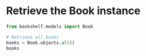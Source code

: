 # Retrieve the Book instance

```python
from bookshelf.models import Book

# Retrieve all books
books = Book.objects.all()
books
